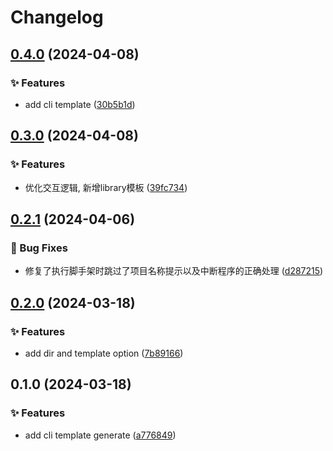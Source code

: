 # Changelog

## [0.4.0](https://github.com/hacxy/create-ts-frame/compare/v0.3.0...v0.4.0) (2024-04-08)


### ✨ Features

* add cli template ([30b5b1d](https://github.com/hacxy/create-ts-frame/commit/30b5b1d69e07cfb6aed3d79d67b8d3b7607311e4))

## [0.3.0](https://github.com/hacxy/create-ts-frame/compare/v0.2.1...v0.3.0) (2024-04-08)


### ✨ Features

* 优化交互逻辑, 新增library模板 ([39fc734](https://github.com/hacxy/create-ts-frame/commit/39fc734b683c7f2a5747d5e30dd3760b9213a7e9))

## [0.2.1](https://github.com/hacxy/create-ts-frame/compare/v0.2.0...v0.2.1) (2024-04-06)


### 🐛 Bug Fixes

* 修复了执行脚手架时跳过了项目名称提示以及中断程序的正确处理 ([d287215](https://github.com/hacxy/create-ts-frame/commit/d2872156554b229d755d82c8448ea407a6f2b46f))

## [0.2.0](https://github.com/hacxy/create-ts-frame/compare/v0.1.0...v0.2.0) (2024-03-18)


### ✨ Features

* add dir and template option ([7b89166](https://github.com/hacxy/create-ts-frame/commit/7b891661b8baddbf61a89214d137ea951ae0d5bb))

## 0.1.0 (2024-03-18)


### ✨ Features

* add cli template generate ([a776849](https://github.com/hacxy/create-tsapp/commit/a776849480a4a6266ea403df65bc3021832dd0c6))
